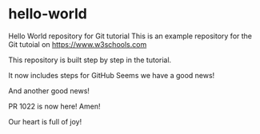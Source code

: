 # hello-world
Hello World repository for Git tutorial
This is an example repository for the Git tutoial on https://www.w3schools.com

This repository is built step by step in the tutorial.

It now includes steps for GitHub
Seems we have a good news!

And another good news!

PR 1022 is now here! Amen!

Our heart is full of joy!
